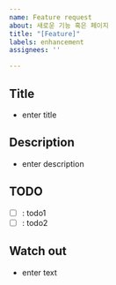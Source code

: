 ```yaml
---
name: Feature request
about: 새로운 기능 혹은 페이지
title: "[Feature]"
labels: enhancement
assignees: ''

---
```


## Title

- enter title

## Description

- enter description

## TODO

- [ ] : todo1
- [ ] : todo2

## Watch out 

- enter text
